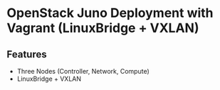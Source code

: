OpenStack Juno Deployment with Vagrant (LinuxBridge + VXLAN)
=============================================================
Features
------------
* Three Nodes (Controller, Network, Compute)
* LinuxBridge + VXLAN
